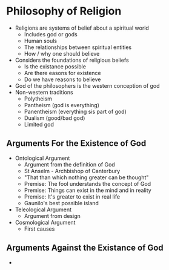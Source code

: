 # Philosophy of Religion
* Religions are systems of belief about a spiritual world
  * Includes god or gods
  * Human souls
  * The relationships between spiritual entities
  * How / why one should believe
* Considers the foundations of religious beliefs
  * Is the existance possible
  * Are there easons for existence
  * Do we have reasons to believe
* God of the philosophers is the western conception of god
* Non-western traditions
  * Polytheism
  * Pantheism (god is everything)
  * Panentheism (everything sis part of god)
  * Dualism (good/bad god)
  * Limited god

## Arguments For the Existence of God
* Ontological Argument
  * Argument from the definition of God
  * St Anselm - Archbishop of Canterbury
  * "That than which nothing greater can be thought"
  * Premise: The fool understands the concept of God
  * Premise: Things can exist in the mind and in reality
  * Premise: It's greater to exist in real life
  * Gaunilo's best possible island
* Teleological Argument
  * Argument from design
* Cosmological Argument
  * First causes

## Arguments Against the Existance of God
*
